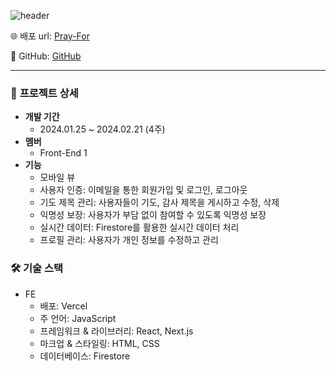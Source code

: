 ![header](https://capsule-render.vercel.app/api?type=waving&height=300&color=gradient&text=Pray%20For%20&textBg=false&animation=fadeIn)


🌐 배포 url: [Pray-For](https://pray-for.vercel.app/)

🔗 GitHub: [GitHub](https://github.com/Yes2eul/pray-for)

---

### 📝 **프로젝트 상세**
- **개발 기간**
    - 2024.01.25 ~ 2024.02.21 (4주)
- **멤버**
    - Front-End 1
- **기능**
    - 모바일 뷰
    - 사용자 인증: 이메일을 통한 회원가입 및 로그인, 로그아웃
    - 기도 제목 관리: 사용자들이 기도, 감사 제목을 게시하고 수정, 삭제
    - 익명성 보장: 사용자가 부담 없이 참여할 수 있도록 익명성 보장
    - 실시간 데이터: Firestore를 활용한 실시간 데이터 처리
    - 프로필 관리: 사용자가 개인 정보를 수정하고 관리

### 🛠️ **기술 스택**
- FE
    - 배포: Vercel
    - 주 언어: JavaScript
    - 프레임워크 & 라이브러리: React, Next.js
    - 마크업 & 스타일링: HTML, CSS
    - 데이터베이스: Firestore

